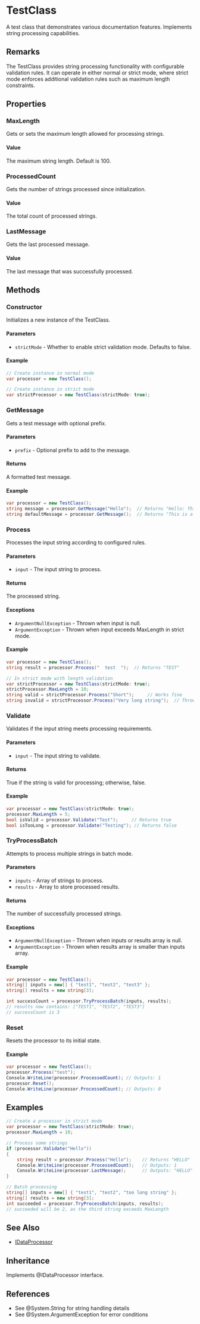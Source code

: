# TestClass

A test class that demonstrates various documentation features. Implements string processing capabilities.

## Remarks
The TestClass provides string processing functionality with configurable validation rules. It can operate in either normal or strict mode, where strict mode enforces additional validation rules such as maximum length constraints.

## Properties

### MaxLength
Gets or sets the maximum length allowed for processing strings.

#### Value
The maximum string length. Default is 100.

### ProcessedCount
Gets the number of strings processed since initialization.

#### Value
The total count of processed strings.

### LastMessage
Gets the last processed message.

#### Value
The last message that was successfully processed.

## Methods

### Constructor
Initializes a new instance of the TestClass.

#### Parameters
- `strictMode` - Whether to enable strict validation mode. Defaults to false.

#### Example
```csharp
// Create instance in normal mode
var processor = new TestClass();

// Create instance in strict mode
var strictProcessor = new TestClass(strictMode: true);
```

### GetMessage
Gets a test message with optional prefix.

#### Parameters
- `prefix` - Optional prefix to add to the message.

#### Returns
A formatted test message.

#### Example
```csharp
var processor = new TestClass();
string message = processor.GetMessage("Hello");  // Returns "Hello: This is a test class"
string defaultMessage = processor.GetMessage();  // Returns "This is a test class"
```

### Process
Processes the input string according to configured rules.

#### Parameters
- `input` - The input string to process.

#### Returns
The processed string.

#### Exceptions
- `ArgumentNullException` - Thrown when input is null.
- `ArgumentException` - Thrown when input exceeds MaxLength in strict mode.

#### Example
```csharp
var processor = new TestClass();
string result = processor.Process("  test  ");  // Returns "TEST"

// In strict mode with length validation
var strictProcessor = new TestClass(strictMode: true);
strictProcessor.MaxLength = 10;
string valid = strictProcessor.Process("Short");     // Works fine
string invalid = strictProcessor.Process("Very long string");  // Throws ArgumentException
```

### Validate
Validates if the input string meets processing requirements.

#### Parameters
- `input` - The input string to validate.

#### Returns
True if the string is valid for processing; otherwise, false.

#### Example
```csharp
var processor = new TestClass(strictMode: true);
processor.MaxLength = 5;
bool isValid = processor.Validate("Test");     // Returns true
bool isTooLong = processor.Validate("Testing"); // Returns false
```

### TryProcessBatch
Attempts to process multiple strings in batch mode.

#### Parameters
- `inputs` - Array of strings to process.
- `results` - Array to store processed results.

#### Returns
The number of successfully processed strings.

#### Exceptions
- `ArgumentNullException` - Thrown when inputs or results array is null.
- `ArgumentException` - Thrown when results array is smaller than inputs array.

#### Example
```csharp
var processor = new TestClass();
string[] inputs = new[] { "test1", "test2", "test3" };
string[] results = new string[3];

int successCount = processor.TryProcessBatch(inputs, results);
// results now contains: ["TEST1", "TEST2", "TEST3"]
// successCount is 3
```

### Reset
Resets the processor to its initial state.

#### Example
```csharp
var processor = new TestClass();
processor.Process("test");
Console.WriteLine(processor.ProcessedCount); // Outputs: 1
processor.Reset();
Console.WriteLine(processor.ProcessedCount); // Outputs: 0
```

## Examples
```csharp
// Create a processor in strict mode
var processor = new TestClass(strictMode: true);
processor.MaxLength = 10;

// Process some strings
if (processor.Validate("Hello"))
{
    string result = processor.Process("Hello");    // Returns "HELLO"
    Console.WriteLine(processor.ProcessedCount);   // Outputs: 1
    Console.WriteLine(processor.LastMessage);      // Outputs: "HELLO"
}

// Batch processing
string[] inputs = new[] { "test1", "test2", "too long string" };
string[] results = new string[3];
int succeeded = processor.TryProcessBatch(inputs, results);
// succeeded will be 2, as the third string exceeds MaxLength
```

## See Also
- [IDataProcessor<T>](IDataProcessor.md)

## Inheritance
Implements @IDataProcessor<string> interface.

## References
- See @System.String for string handling details
- See @System.ArgumentException for error conditions

